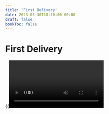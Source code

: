 ```yaml
---
title: 'First Delivery'
date: 2023-03-30T18:10:00-00:00
draft: false
bookToc: false
---
```

# First Delivery

{{<video src="/showcase/assets/video/delivery1.mp4" autoplay="true" loop="true">}}
